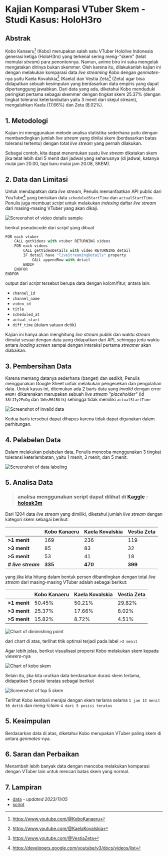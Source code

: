 # Kajian Komparasi VTuber Skem - Studi Kasus: HoloH3ro

## Abstrak
Kobo Kanaeru[^1] (Kobo) merupakan salah satu VTuber Hololive Indonesia generasi ketiga (HoloH3ro) yang terkenal sering meng-"skem" (telat memulai _stream_) para penontonnya. Namun, anime biru ini suka mengelak mengatakan dirinya bukan skemmer. Oleh karena itu, dilakukanlah kajian ini dengan melakukan komparasi data _live streaming_ Kobo dengan _genmates_-nya yaitu Kaela Kovalskia[^2] (Kaela) dan Vestia Zeta[^3] (Zeta) agar bisa didapatkan sebuah kesimpulan yang berdasarkan data empiris yang dapat dipertanggung jawabkan. Dari data yang ada, diketahui Kobo menduduki peringkat pertama sebagai skemmer dengan tingkat skem 25.37% (dengan tingkat toleransi keterlambatan yaitu 3 menit dari skejul stream), mengalahkan Kaela (17.66%) dan Zeta (8.02%).

## 1. Metodologi

Kajian ini menggunakan metode analisa statistika sederhana yaitu dengan membandingkan jumlah _live stream_ yang dinilai skem (berdasarkan batas toleransi tertentu) dengan total _live stream_ yang pernah dilakukan.

Sebagai contoh, kita dapat menentukan suatu _live stream_ dikatakan skem jika telat lebih dari 5 menit dari jadwal yang seharusnya (di jadwal, katanya mulai jam 20.00, tapi baru mulai jam 20.08, SKEM).

## 2. Data dan Limitasi

Untuk mendapatkan data _live stream_, Penulis memanfaatkan API public dari YouTube[^4] yang berisikan data `scheduledStartTime` dan `actualStartTime`. Penulis juga membuat _script_ untuk melakukan _indexing_ daftar _live stream_ dari masing-masing VTuber yang akan dikaji.

![Screenshot of video details sample](./assets/02-video-details.png)

berikut pseudocode dari _script_ yang dibuat

```js 
FOR each vtuber
    CALL getVideos with vtuber RETURNING videos
    FOR each videos
        CALL getVideoDetails with video RETURNING detail
        IF detail have "liveStreamingDetails" property
            CALL appendRow with detail
        ENDIF
    ENDFOR
ENDFOR
```

output dari _script_ tersebut berupa data dengan kolom/fitur, antara lain:
- `channel_id`
- `channel_name`
- `video_id`
- `title`
- `scheduled_at`
- `actual_start`
- `diff_time` (dalam satuan detik)

Kajian ini hanya akan menghitung _live stream_ publik dan waktu _stream_ dimulai sesuai dengan data yang didapatkan dari API, sehingga jeda waktu antara _loading screen_ sampai dengan interaksi pertama _streamer_ akan diabaikan.

## 3. Pembersihan Data

Karena memang datanya sederhana (banget) dan sedikit, Penulis menggunakan Google Sheet untuk melakukan pengecekan dan pengolahan data. Untuk kasus ini, ditemukan ada 2 baris data yang _invalid_ dengan error `#NUM!` dikarenakan merupakan sebuah _live stream "placeholder"_ (id `38fJIy2FoDg` dan `1WhsM61BUfk`) sehingga tidak memiliki `actualStartTime`

![Screenshot of invalid data](./assets/03-invalid-data.png)

Kedua baris tersebut dapat dihapus karena tidak dapat digunakan dalam perhitungan.

## 4. Pelabelan Data

Dalam melakukan pelabelan data, Penulis mencoba menggunakan 3 tingkat toleransi keterlambatan, yaitu 1 menit, 3 menit, dan 5 menit.

![Screenshot of data labeling](./assets/04-data-labeling.png)

## 5. Analisa Data

> ### analisa menggunakan script dapat dilihat di [Kaggle - holosk3m](https://www.kaggle.com/code/arashari/holosk3m)

Dari 1204 data _live stream_ yang dimiliki, diketahui jumlah _live stream_ dengan kategori skem sebagai berikut:

| | Kobo Kanaeru | Kaela Kovalskia | Vestia Zeta |
| --- | --- | --- | --- |
| **>1 menit** | 169 | 236 | 119 |
| **>3 menit** | 85 | 83 | 32 |
| **>5 menit** | 53 | 41 | 18 |
| **_# live stream_** | **335** | **470** | **399** |

yang jika kita hitung dalam bentuk persen dibandingkan dengan total _live stream_ dari masing-masing VTuber adalah sebagai berikut:

| | Kobo Kanaeru | Kaela Kovalskia | Vestia Zeta |
| --- | --- | --- | --- |
| **>1 menit** | 50.45% | 50.21% | 29.82% |
| **>3 menit** | 25.37% | 17.66% | 8.02% |
| **>5 menit** | 15.82% | 8.72% | 4.51% |

![Chart of diminishing point](./assets/05-chart-diminishing-point.png)

dari chart di atas, terlihat titik optimal terjadi pada label `>3 menit`

Agar lebih jelas, berikut visualisasi proporsi Kobo melakukan skem kepada _viewers_-nya

![Chart of kobo skem](./assets/05-chart-pie-kobo-skem.png)

Selain itu, jika kita urutkan data berdasarkan durasi skem terlama, didapatkan 5 posisi teratas sebagai berikut

![Screenshot of top 5 skem](./assets/05-top-5.png)

Terlihat Kobo kembali merajai dengan skem terlama selama `1 jam 13 menit 30 detik` dan meng-_!claim_ `4 dari 5 posisi teratas`

## 5. Kesimpulan

Berdasarkan data di atas, diketahui Kobo merupakan VTuber paling skem di antara _genmates_-nya.

## 6. Saran dan Perbaikan

Menambah lebih banyak data dengan mencoba melakukan komparasi dengan VTuber lain untuk mencari batas skem yang normal.

## 7. Lampiran

- [data](./holosk3m.csv) - _updated 2023/11/05_
- [script](./script.gs)

[^1]: https://www.youtube.com/@KoboKanaeru
[^2]: https://www.youtube.com/@KaelaKovalskia
[^3]: https://www.youtube.com/@VestiaZeta
[^4]: https://developers.google.com/youtube/v3/docs/videos/list
